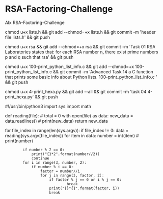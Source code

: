# RSA-Factoring-Challenge
Alx RSA-Factoring-Challenge


chmod u+x lists.h && git add --chmod=+x lists.h && git commit -m 'header file lists.h' && git push

chmod u+x rsa && git add --chmod=+x rsa && git commit -m 'Task 01 RSA Laboratories states that: for each RSA number n, there exist prime numbers p and q such that rsa' && git push


chmod u+x 100-print_python_list_info.c  && git add --chmod=+x 100-print_python_list_info.c  && git commit -m 'Advanced Task 14 a C function that prints some basic info about Python lists. 100-print_python_list_info.c ' && git push

chmod u+x 4-print_hexa.py && git add --all && git commit -m 'task 04 4-print_hexa.py' && git push







#!/usr/bin/python3
import sys
import math


def reading(file):
    # total = 0
    with open(file) as data:
        new_data = data.readlines()
        # print(new_data)
    return new_data


for file_index in range(len(sys.argv)):
    if file_index != 0:
        data = reading(sys.argv[file_index])
        for item in data:
            number = int(item)
            # print(number)

            if number % 2 == 0:
                print("{}*2".format(number//2))
                continue
            for i in range(3, number, 2):
                if number % i == 0:
                    factor = number//i
                    for j in range(3, factor, 2):
                        if factor % j == 0 or i % j == 0:
                                break
                        print("{}*{}".format(factor, i))
                        break
